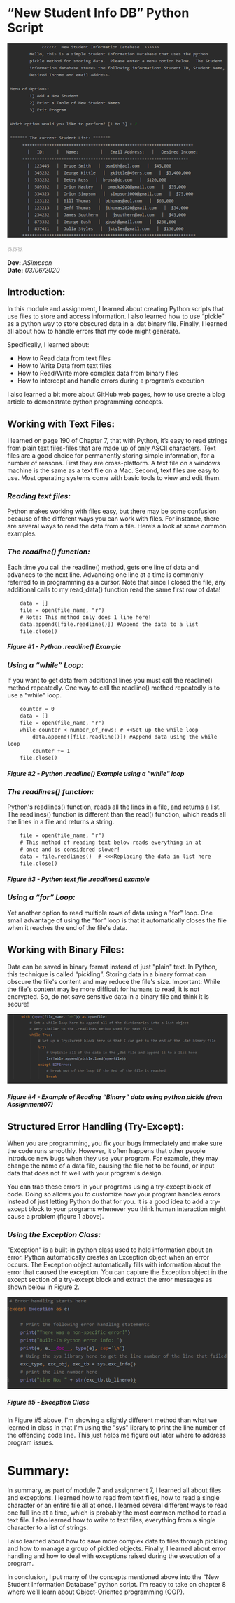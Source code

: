 # **“New Student Info DB” Python Script**
![New Student Info DB](https://github.com/Asimps2006/IntroToProg-Python-Mod07/blob/master/StudentInfoDB.png?raw=true "Python Pickle Example Script!")

:boom::boom::boom:

**Dev:** *ASimpson*   
**Date:** *03/06/2020*

## Introduction:
In this module and assignment, I learned about creating Python scripts that use files to store and access information.
I also learned how to use “pickle” as a python way to store obscured data in a .dat binary file. Finally, I learned all about 
how to handle errors that my code might generate.

Specifically, I learned about:
- How to Read data from text files
- How to Write Data from text files
- How to Read/Write more complex data from binary files
- How to intercept and handle errors during a program’s execution

I also learned a bit more about GitHub web pages, how to use create a blog article to demonstrate python programming concepts.

## **Working with Text Files:**
I learned on page 190 of Chapter 7, that with Python, it’s easy to read strings from plain text files-files that are made up of
only ASCII characters. Text files are a good choice for permanently storing simple information, for a number of reasons. First 
they are cross-platform. A text file on a windows machine is the same as a text file on a Mac. Second, text files are easy to 
use. Most operating systems come with basic tools to view and edit them.

### *Reading text files:*
Python makes working with files easy, but there may be some confusion because of the different ways you can work with files. 
For instance, there are several ways to read the data from a file. Here’s a look at some common examples. 

### *The readline() function:* 
Each time you call the readline() method, gets one line of data and advances to the next line. Advancing one line at a time
is commonly referred to in programming as a cursor. Note that since I closed the file, any additional calls to my read_data()
function read the same first row of data!
```
    data = []
    file = open(file_name, "r")
    # Note: This method only does 1 line here!
    data.append([file.readline()]) #Append the data to a list
    file.close()
```
##### *Figure #1 - Python .readline() Example*

### *Using a “while” Loop:*
If you want to get data from additional lines you must call the readline() method repeatedly. One way to call the readline()
method repeatedly is to use a "while" loop.
```
    counter = 0
    data = []
    file = open(file_name, "r")
    while counter < number_of_rows: # <<Set up the while loop
        data.append([file.readline()]) #Append data using the while loop
        counter += 1
    file.close()
```
##### *Figure #2 - Python .readline() Example using a "while" loop*

### *The readlines() function:*
Python's readlines() function, reads all the lines in a file, and returns a list. The readlines() function is different than 
the read() function, which reads all the lines in a file and returns a string.
```
    file = open(file_name, "r")
    # This method of reading text below reads everything in at 
    # once and is considered slower!
    data = file.readlines()  # <<<Replacing the data in list here
    file.close()
```
##### *Figure #3 - Python text file .readlines() example*

### *Using a “for” Loop:*
Yet another option to read multiple rows of data using a "for" loop. One small advantage of using the “for” loop is that it 
automatically closes the file when it reaches the end of the file's data.

## **Working with Binary Files:**
Data can be saved in binary format instead of just "plain" text. In Python, this technique is called “pickling”. Storing data
in a binary format can obscure the file's content and may reduce the file's size. Important: While the file's content may be 
more difficult for humans to read, it is not encrypted. So, do not save sensitive data in a binary file and think it is secure!

![Figure 4 Binary Data](https://github.com/Asimps2006/IntroToProg-Python-Mod07/blob/master/ReadingBinaryData.png?raw=true "Python Pickle Example")

##### *Figure #4 - Example of Reading “Binary” data using python pickle (from Assignment07)*

## **Structured Error Handling (Try-Except):**
When you are programming, you fix your bugs immediately and make sure the code runs smoothly. However, it often happens that 
other people introduce new bugs when they use your program. For example, they may change the name of a data file, causing the
file not to be found, or input data that does not fit well with your program's design.

You can trap these errors in your programs using a try-except block of code. Doing so allows you to customize how your program
handles errors instead of just letting Python do that for you. It is a good idea to add a try-except block to your programs 
whenever you think human interaction might cause a problem (figure 1 above).

### *Using the Exception Class:*
"Exception" is a built-in python class used to hold information about an error. Python automatically creates an Exception object when an error occurs. The Exception object automatically fills with information about the error that caused the exception. You can capture the Exception object in the except section of a try-except block and extract the error messages as shown below in Figure 2.

![Figure #5 - Exception Class](https://github.com/Asimps2006/IntroToProg-Python-Mod07/blob/master/ExceptionClassExample.png?raw=true "Example of Exception Class")
##### *Figure #5 - Exception Class*

In Figure #5 above, I'm showing a slightly different method than what we learned in class in that I'm using the "sys" library to 
print the line number of the offending code line.  This just helps me figure out later where to address program issues.

# **Summary:**
In summary, as part of module 7 and assignment 7, I learned all about files and exceptions.  I learned how to read from text files,
how to read a single character or an entire file all at once. I learned several different ways to read one full line at a time, 
which is probably the most common method to read a text file. I also learned how to write to text files, everything from a single 
character to a list of strings.

I also learned about how to save more complex data to files through pickling and how to manage a group of pickled objects. 
Finally, I learned about error handling and how to deal with exceptions raised during the execution of a program.

In conclusion, I put many of the concepts mentioned above into the “New Student Information Database” python script. 
I’m ready to take on chapter 8 where we’ll learn about Object-Oriented programming (OOP).
